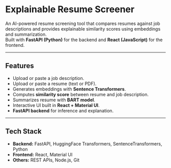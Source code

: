 # Explainable Resume Screener

An AI-powered resume screening tool that compares resumes against job descriptions and provides explainable similarity scores using embeddings and summarization.  
Built with **FastAPI (Python)** for the backend and **React (JavaScript)** for the frontend.

---

##  Features
- Upload or paste a job description.
- Upload or paste a resume (text or PDF).
- Generates embeddings with **Sentence Transformers**.
- Computes **similarity score** between resume and job description.
- Summarizes resume with **BART model**.
- Interactive UI built in **React + Material UI**.
- **FastAPI backend** for inference and explanation.

---

##  Tech Stack
- **Backend:** FastAPI, HuggingFace Transformers, SentenceTransformers, Python
- **Frontend:** React, Material UI
- **Others:** REST APIs, Node.js, Git


